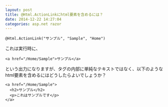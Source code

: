 ```yaml
---
layout: post
title: @Html.ActionLinkにhtml要素を含めるには？
date: 2014-12-22 14:27:04
categories: asp.net razor
---
```

<!-- {% raw %} -->
<pre><code>@Html.ActionLink("サンプル", "Sample", "Home")
</code></pre>

<p>これは実行時に、</p>

<pre><code>&lt;a href="/Home/Sample"&gt;サンプル&lt;/a&gt;
</code></pre>

<p>という出力になりますが、タグの内部に単純なテキストではなく、以下のようなhtml要素を含めるにはどうしたらよいでしょうか？</p>

<pre><code>&lt;a href="/Home/Sample"&gt;
  &lt;h2&gt;サンプル&lt;/h2&gt;
  &lt;p&gt;これはサンプルです&lt;/p&gt;
&lt;/a&gt;
</code></pre>
<!-- {% endraw %} -->
